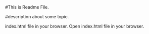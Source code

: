 #This is Readme File.

#description about some topic.

index.html file in your browser.
Open index.html file in your browser.